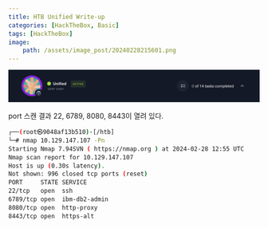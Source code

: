 ```yaml
---
title: HTB Unified Write-up
categories: [HackTheBox, Basic]
tags: [HackTheBox]
image:
    path: /assets/image_post/20240228215601.png
---
```

![](../assets/image_post/20240228215615.png)

port 스캔 결과 22, 6789, 8080, 8443이 열려 있다. 
``` bash
┌──(root㉿9048af13b510)-[/htb]
└─# nmap 10.129.147.107 -Pn
Starting Nmap 7.94SVN ( https://nmap.org ) at 2024-02-28 12:55 UTC
Nmap scan report for 10.129.147.107
Host is up (0.30s latency).
Not shown: 996 closed tcp ports (reset)
PORT     STATE SERVICE
22/tcp   open  ssh
6789/tcp open  ibm-db2-admin
8080/tcp open  http-proxy
8443/tcp open  https-alt
```